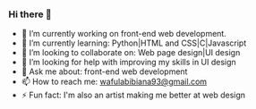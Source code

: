 ### Hi there 👋

- 🔭 I’m currently working on front-end web development.
- 🌱 I’m currently learning: Python|HTML and CSS|C|Javascript
- 👯 I’m looking to collaborate on: Web page design|UI design
- 🤔 I’m looking for help with improving my skills in UI design
- 💬 Ask me about: front-end web development
- 📫 How to reach me: wafulabibiana93@gmail.com
- ⚡ Fun fact: I'm also an artist making me better at web design

